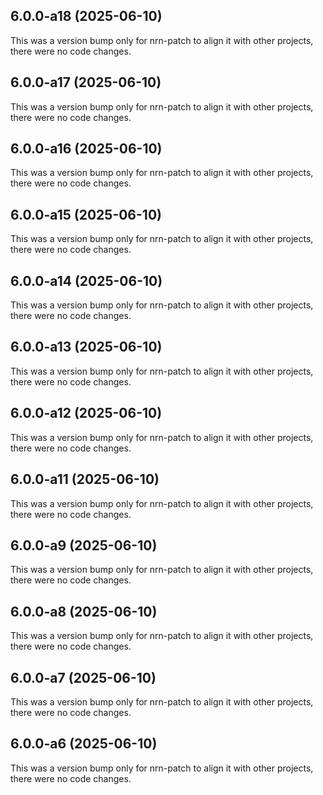 ## 6.0.0-a18 (2025-06-10)

This was a version bump only for nrn-patch to align it with other projects, there were no code changes.

## 6.0.0-a17 (2025-06-10)

This was a version bump only for nrn-patch to align it with other projects, there were no code changes.

## 6.0.0-a16 (2025-06-10)

This was a version bump only for nrn-patch to align it with other projects, there were no code changes.

## 6.0.0-a15 (2025-06-10)

This was a version bump only for nrn-patch to align it with other projects, there were no code changes.

## 6.0.0-a14 (2025-06-10)

This was a version bump only for nrn-patch to align it with other projects, there were no code changes.

## 6.0.0-a13 (2025-06-10)

This was a version bump only for nrn-patch to align it with other projects, there were no code changes.

## 6.0.0-a12 (2025-06-10)

This was a version bump only for nrn-patch to align it with other projects, there were no code changes.

## 6.0.0-a11 (2025-06-10)

This was a version bump only for nrn-patch to align it with other projects, there were no code changes.

## 6.0.0-a9 (2025-06-10)

This was a version bump only for nrn-patch to align it with other projects, there were no code changes.

## 6.0.0-a8 (2025-06-10)

This was a version bump only for nrn-patch to align it with other projects, there were no code changes.

## 6.0.0-a7 (2025-06-10)

This was a version bump only for nrn-patch to align it with other projects, there were no code changes.

## 6.0.0-a6 (2025-06-10)

This was a version bump only for nrn-patch to align it with other projects, there were no code changes.